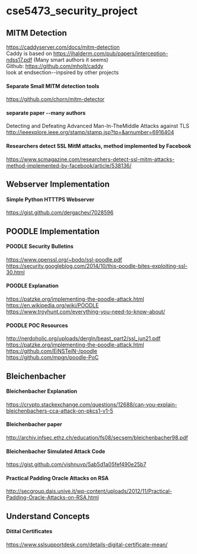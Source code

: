 # cse5473_security_project

MITM Detection
----------------------

https://caddyserver.com/docs/mitm-detection  
	Caddy is based on https://jhalderm.com/pub/papers/interception-ndss17.pdf  (Many smart authors it seems)  
	Github: https://github.com/mholt/caddy  
	look at endsection--inpsired by other projects  

#### Separate Small MITM detection tools
https://github.com/chorn/mitm-detector


#### separate paper --many authors
Detecting and Defeating Advanced Man-In-TheMiddle Attacks against TLS  
http://ieeexplore.ieee.org/stamp/stamp.jsp?tp=&arnumber=6916404


#### Researchers detect SSL MitM attacks, method implemented by Facebook
https://www.scmagazine.com/researchers-detect-ssl-mitm-attacks-method-implemented-by-facebook/article/538136/




Webserver Implementation
-------------------------

#### Simple Python HTTTPS Webserver
https://gist.github.com/dergachev/7028596


POODLE Implementation
----------------------

#### POODLE Security Bulletins
https://www.openssl.org/~bodo/ssl-poodle.pdf  
https://security.googleblog.com/2014/10/this-poodle-bites-exploiting-ssl-30.html

#### POODLE Explanation
https://patzke.org/implementing-the-poodle-attack.html  
https://en.wikipedia.org/wiki/POODLE  
https://www.troyhunt.com/everything-you-need-to-know-about/

#### POODLE POC Resources
http://nerdoholic.org/uploads/dergln/beast_part2/ssl_jun21.pdf  
https://patzke.org/implementing-the-poodle-attack.html  
https://github.com/EiNSTeiN-/poodle  
https://github.com/mpgn/poodle-PoC


Bleichenbacher
----------------------

#### Bleichenbacher Explanation
https://crypto.stackexchange.com/questions/12688/can-you-explain-bleichenbachers-cca-attack-on-pkcs1-v1-5


#### Bleichenbacher paper
http://archiv.infsec.ethz.ch/education/fs08/secsem/bleichenbacher98.pdf

#### Bleichenbacher Simulated Attack Code
https://gist.github.com/vishnuvp/5ab5d1a05fef490e25b7

#### Practical Padding Oracle Attacks on RSA
http://secgroup.dais.unive.it/wp-content/uploads/2012/11/Practical-Padding-Oracle-Attacks-on-RSA.html


Understand Concepts 
------------------

#### Ditital Certificates
https://www.sslsupportdesk.com/details-digital-certificate-mean/
